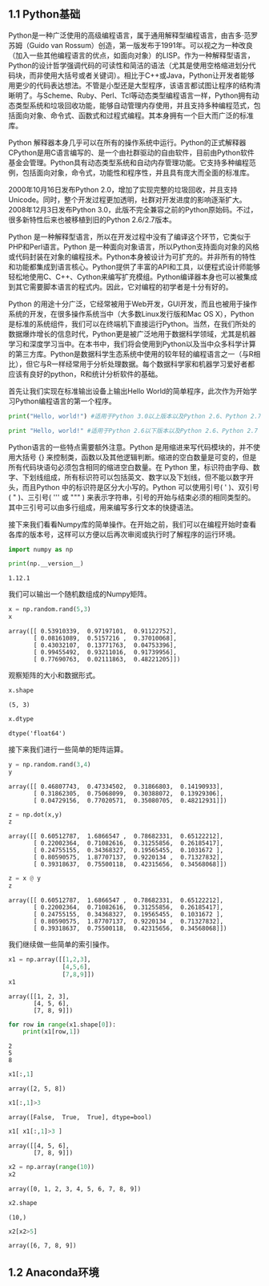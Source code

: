 
## 1.1 Python基础

Python是一种广泛使用的高级编程语言，属于通用解释型编程语言，由吉多·范罗苏姆（Guido van Rossum）创造，第一版发布于1991年。可以视之为一种改良（加入一些其他编程语言的优点，如面向对象）的LISP。作为一种解释型语言，Python的设计哲学强调代码的可读性和简洁的语法（尤其是使用空格缩进划分代码块，而非使用大括号或者关键词）。相比于C++或Java，Python让开发者能够用更少的代码表达想法。不管是小型还是大型程序，该语言都试图让程序的结构清晰明了。与Scheme、Ruby、Perl、Tcl等动态类型编程语言一样，Python拥有动态类型系统和垃圾回收功能，能够自动管理内存使用，并且支持多种编程范式，包括面向对象、命令式、函数式和过程式编程。其本身拥有一个巨大而广泛的标准库。

Python 解释器本身几乎可以在所有的操作系统中运行。Python的正式解释器CPython是用C语言编写的、是一个由社群驱动的自由软件，目前由Python软件基金会管理。Python具有动态类型系统和自动内存管理功能。它支持多种编程范例，包括面向对象，命令式，功能性和程序性，并且具有庞大而全面的标准库。

2000年10月16日发布Python 2.0，增加了实现完整的垃圾回收，并且支持Unicode。同时，整个开发过程更加透明，社群对开发进度的影响逐渐扩大。2008年12月3日发布Python 3.0，此版不完全兼容之前的Python原始码。不过，很多新特性后来也被移植到旧的Python 2.6/2.7版本。

Python 是一种解释型语言，所以在开发过程中没有了编译这个环节，它类似于PHP和Perl语言。Python 是一种面向对象语言，所以Python支持面向对象的风格或代码封装在对象的编程技术。Python本身被设计为可扩充的。并非所有的特性和功能都集成到语言核心。Python提供了丰富的API和工具，以便程式设计师能够轻松地使用C、C++、Cython来编写扩充模组。Python编译器本身也可以被集成到其它需要脚本语言的程式内。因此，它对编程的初学者是十分有好的。

Python 的用途十分广泛，它经常被用于Web开发，GUI开发，而且也被用于操作系统的开发，在很多操作系统当中（大多数Linux发行版和Mac OS X），Python是标准的系统组件，我们可以在终端机下直接运行Python。当然，在我们所处的数据爆炸增长的信息时代，Python更是被广泛地用于数据科学领域，尤其是机器学习和深度学习当中。在本书中，我们将会使用到Python以及当中众多科学计算的第三方库。Python是数据科学生态系统中使用的较年轻的编程语言之一（与R相比），但它与R一样经常用于分析处理数据。每个数据科学家和机器学习爱好者都应该有良好的python，R和统计分析软件的基础。


首先让我们实现在标准输出设备上输出Hello World的简单程序，此次作为开始学习Python编程语言的第一个程序。


```python
print("Hello, world!") #适用于Python 3.0以上版本以及Python 2.6、Python 2.7

print "Hello, world!" #适用于Python 2.6以下版本以及Python 2.6、Python 2.7
```

Python语言的一些特点需要额外注意。Python 是用缩进来写代码模块的，并不使用大括号 {} 来控制类，函数以及其他逻辑判断。缩进的空白数量是可变的，但是所有代码块语句必须包含相同的缩进空白数量。在 Python 里，标识符由字母、数字、下划线组成，所有标识符可以包括英文、数字以及下划线，但不能以数字开头，而且Python 中的标识符是区分大小写的。Python 可以使用引号( ' )、双引号( " )、三引号( ''' 或 """ ) 来表示字符串，引号的开始与结束必须的相同类型的。其中三引号可以由多行组成，用来编写多行文本的快捷语法。

接下来我们看看Numpy库的简单操作。在开始之前，我们可以在编程开始时查看各库的版本号，这样可以方便以后再次审阅或执行时了解程序的运行环境。


```python
import numpy as np

print(np.__version__)
```

    1.12.1


我们可以输出一个随机数组成的Numpy矩阵。


```python
x = np.random.rand(5,3)
x
```




    array([[ 0.53910339,  0.97197101,  0.91122752],
           [ 0.08161089,  0.5157216 ,  0.37010068],
           [ 0.43032107,  0.13771763,  0.04753396],
           [ 0.99455492,  0.93211016,  0.91739956],
           [ 0.77690763,  0.02111863,  0.48221205]])



观察矩阵的大小和数据形式。


```python
x.shape
```




    (5, 3)




```python
x.dtype
```




    dtype('float64')



接下来我们进行一些简单的矩阵运算。


```python
y = np.random.rand(3,4)
y
```




    array([[ 0.46807743,  0.47334502,  0.31866803,  0.14190933],
           [ 0.31862305,  0.75068099,  0.30388072,  0.13929306],
           [ 0.04729156,  0.77020571,  0.35080705,  0.48212931]])




```python
z = np.dot(x,y)
z
```




    array([[ 0.60512787,  1.6866547 ,  0.78682331,  0.65122212],
           [ 0.22002364,  0.71082616,  0.31255856,  0.26185417],
           [ 0.24755155,  0.34368327,  0.19565455,  0.1031672 ],
           [ 0.80590575,  1.87707137,  0.9220134 ,  0.71327832],
           [ 0.39318637,  0.75500118,  0.42315656,  0.34568068]])




```python
z = x @ y
z
```




    array([[ 0.60512787,  1.6866547 ,  0.78682331,  0.65122212],
           [ 0.22002364,  0.71082616,  0.31255856,  0.26185417],
           [ 0.24755155,  0.34368327,  0.19565455,  0.1031672 ],
           [ 0.80590575,  1.87707137,  0.9220134 ,  0.71327832],
           [ 0.39318637,  0.75500118,  0.42315656,  0.34568068]])



我们继续做一些简单的索引操作。


```python
x1 = np.array([[1,2,3],
               [4,5,6],
               [7,8,9]])
x1
```




    array([[1, 2, 3],
           [4, 5, 6],
           [7, 8, 9]])




```python
for row in range(x1.shape[0]):
    print(x1[row,1])
```

    2
    5
    8



```python
x1[:,1]
```




    array([2, 5, 8])




```python
x1[:,1]>3
```




    array([False,  True,  True], dtype=bool)




```python
x1[ x1[:,1]>3 ]
```




    array([[4, 5, 6],
           [7, 8, 9]])




```python
x2 = np.array(range(10))
x2
```




    array([0, 1, 2, 3, 4, 5, 6, 7, 8, 9])




```python
x2.shape
```




    (10,)




```python
x2[x2>5]
```




    array([6, 7, 8, 9])



## 1.2 Anaconda环境
